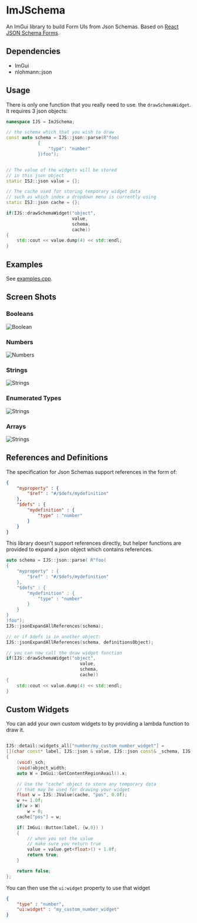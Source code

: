 # ImJSchema 

An ImGui library to build Form UIs from Json Schemas. Based on [React JSON Schema Forms](https://rjsf-team.github.io/react-jsonschema-form/).


## Dependencies

* ImGui
* nlohmann::json

## Usage 

There is only one function that you really need to use. the `drawSchemaWidget`. 
It requires 3 json objects:


```c++
namespace IJS = ImJSchema;

// the schema which that you wish to draw
const auto schema = IJS::json::parse(R"foo(
            {
                "type": "number"
            })foo");


// The value of the widgets will be stored
// in this json object
static ISJ::json value = {};

// The cache used for storing temporary widget data
// such as which index a dropdown menu is currently using
static ISJ::json cache = {};

if(IJS::drawSchemaWidget("object",
                         value,
                         schema,
                         cache))
{
    std::cout << value.dump(4) << std::endl;
}
```

## Examples 

See [examples.cpp](example.cpp).

## Screen Shots

### Booleans
![Boolean](img/booleans.png)

### Numbers
![Numbers](img/numbers.png)

### Strings
![Strings](img/strings.png)

### Enumerated Types
![Strings](img/enums.png)

### Arrays
![Strings](img/arrays.png)


## References and Definitions

The specification for Json Schemas support references in the form of:

```json
{
    "myproperty" : {
        "$ref" : "#/$defs/mydefinition"
    },
    "$defs" : {
        "mydefinition" : {
            "type" : "number"
        }
    }
}
```

This library doesn't support references directly, but helper functions are provided to 
expand a json object which contains references.

```c++
auto schema = IJS::json::parse( R"foo(
{
    "myproperty" : {
        "$ref" : "#/$defs/mydefinition"
    },
    "$defs" : {
        "mydefinition" : {
            "type" : "number"
        }
    }
}
)foo");
IJS::jsonExpandAllReferences(schema);

// or if $defs is in another object:
IJS::jsonExpandAllReferences(schema, definitionsObject);

// you can now call the draw widget function
if(IJS::drawSchemaWidget("object",
                            value,
                            schema,
                            cache))
{
    std::cout << value.dump(4) << std::endl;
}
```

## Custom Widgets

You can add your own custom widgets to by providing a lambda function to draw it.

```c++

IJS::detail::widgets_all["number/my_custom_number_widget"] =
[](char const* label, IJS::json & value, IJS::json const& _schema, IJS::json & _cache, float object_width) -> bool
{
    (void)_sch;
    (void)object_width;
    auto W = ImGui::GetContentRegionAvail().x;

    // Use the "cache" object to store any temporary data
    // that may be used for drawing your widget
    float w = IJS::JValue(cache, "pos", 0.0f);
    w += 1.0f;
    if(w > W)
        w = 0;
    cache["pos"] = w;

    if( ImGui::Button(label, {w,0}) )
    {
        // when you set the value
        // make sure you return true
        value = value.get<float>() + 1.0f;
        return true;
    }

    return false;
};

```

You can then use the `ui:widget` property to use that widget

```json
{
    "type" : "number",
    "ui:widget" : "my_custom_number_widget"
}
```
